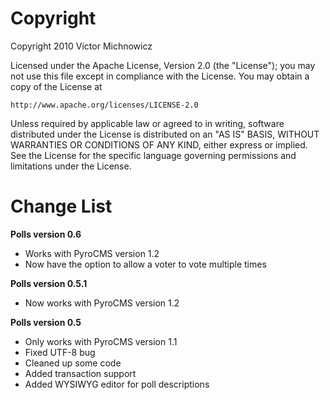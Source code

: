 Copyright
================================

Copyright 2010 Victor Michnowicz

Licensed under the Apache License, Version 2.0 (the "License");
you may not use this file except in compliance with the License.
You may obtain a copy of the License at

	http://www.apache.org/licenses/LICENSE-2.0

Unless required by applicable law or agreed to in writing, software
distributed under the License is distributed on an "AS IS" BASIS,
WITHOUT WARRANTIES OR CONDITIONS OF ANY KIND, either express or implied.
See the License for the specific language governing permissions and
limitations under the License.

Change List
================================

**Polls version 0.6**

* Works with PyroCMS version 1.2
* Now have the option to allow a voter to vote multiple times

**Polls version 0.5.1**

* Now works with PyroCMS version 1.2

**Polls version 0.5**

* Only works with PyroCMS version 1.1
* Fixed UTF-8 bug
* Cleaned up some code
* Added transaction support
* Added WYSIWYG editor for poll descriptions